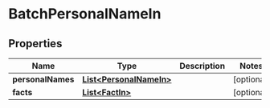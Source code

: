 
# BatchPersonalNameIn

## Properties
Name | Type | Description | Notes
------------ | ------------- | ------------- | -------------
**personalNames** | [**List&lt;PersonalNameIn&gt;**](PersonalNameIn.md) |  |  [optional]
**facts** | [**List&lt;FactIn&gt;**](FactIn.md) |  |  [optional]



